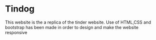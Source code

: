 # Tindog
This website is the a replica of the tinder website. 
Use of HTML,CSS and bootstrap has been made in order to design and make the website responsive
